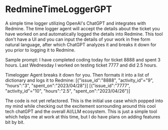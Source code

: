 # RedmineTimeLoggerGPT
A simple time logger utilizing OpenAI's ChatGPT and integrates with Redmine.
The time logger agent will accept the details about the ticket you have worked on
and automatically logged the details into Redmine.
This tool don't have a UI and you can input the details of your work in free form natural language,
after which ChatGPT analyzes it and breaks it down for you prior to logging it to Redmine.

Sample prompt: 
I have completed coding today for ticket 8888 and spent 3 hours.
Last Wednesday I worked on testing ticket 7777 and did 2.5 hours.

Timelogger Agent breaks it down for you. Then formats it into a list of dictionary and logs it to Redmine:
[{"issue_id":"8888", "activity_id"="9", "hours":"3", "spent_on":"2023/04/28"}]
[{"issue_id":"7777", "activity_id"="10", "hours":"2.5", "spent_on":"2023/04/26"}]

The code is not yet refactored. 
This is the initial use case which popped into my mind while checking out the excitement sorrounding around this cool tech chatGPT and the overall AI/LLM ecosystem. 
This is just a simple tool which helps me at work at this time, but I do have plans on adding features bit by bit.

